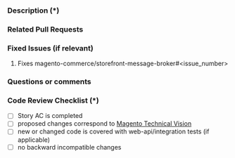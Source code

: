 <!---
    Thank you for contributing to Magento.
    To help us process this pull request we recommend that you add the following information:
     - Summary of the pull request,
     - Issue(s) related to the changes made,
     - Manual testing scenarios
    Fields marked with (*) are required. Please don't remove the template.
-->

<!--- Please provide a general summary of the Pull Request in the Title above -->

### Description (*)
<!---
    Please provide a description of the changes proposed in the pull request.
    Letting us know what has changed and why it needed changing will help us validate this pull request.
-->

### Related Pull Requests

<!-- related pull request placeholder -->
<!--- ^ DO NOT REMOVE placeholder above ^ -->



### Fixed Issues (if relevant)
<!---
    If relevant, please provide a list of fixed issues in the format magento-commerce/storefront-message-broker#<issue_number>.
    There could be 1 or more issues linked here and it will help us find some more information about the reasoning behind this change.
-->
1. Fixes magento-commerce/storefront-message-broker#<issue_number>


### Questions or comments
<!---
	If relevant, here you can ask questions or provide comments on your pull request for the reviewer
	For example if you need assistance with writing tests or would like some feedback on one of your development ideas
-->

### Code Review Checklist (*)


- [ ] Story AC is completed
- [ ] proposed changes correspond to [Magento Technical Vision](https://devdocs.magento.com/guides/v2.2/coding-standards/technical-guidelines.html)
- [ ] new or changed code is covered with web-api/integration tests (if applicable)
- [ ] no backward incompatible changes
